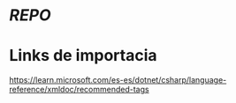 # _REPO_

# Links de importacia
https://learn.microsoft.com/es-es/dotnet/csharp/language-reference/xmldoc/recommended-tags
